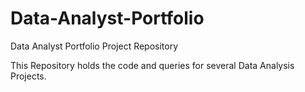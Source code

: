 # Data-Analyst-Portfolio
Data Analyst Portfolio Project Repository

This Repository holds the code and queries for several Data Analysis Projects.  
